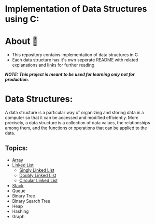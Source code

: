 # Implementation of Data Structures using C:
# About 🚀
* This repository contains implementation of data structures in C
* Each data structure has it's own seperate README with related explanations and links for further reading.<br>

<i><b>NOTE: This project is meant to be used for learning only not for production.</b></i>

# Data Structures:
<p>A data structure is a particular way of organizing and storing data in a computer so that it can be accessed and modified efficiently. More precisely, a data structure is a collection of data values, the relationships among them, and the functions or operations that can be applied to the data.</p>

## Topics:
* [Array](https://github.com/Kranthi-Guribilli/DS-Implementations-C/blob/main/1-Array.md)
* [Linked List](https://github.com/Kranthi-Guribilli/DS-Implementations-C/blob/main/2-Linked%20List.md)
  * [Singly Linked List](https://github.com/Kranthi-Guribilli/DS-Implementations-C/blob/main/Code_Snippets/SinglyLinkedList.c)
  * [Doubly Linked List](https://github.com/Kranthi-Guribilli/DS-Implementations-C/blob/main/Code_Snippets/DoublyLL.c)
  * [Circular Linked List](https://github.com/Kranthi-Guribilli/DS-Implementations-C/blob/main/Code_Snippets/CircularLL.c)
* [Stack](https://github.com/Kranthi-Guribilli/DS-Implementations-C/blob/main/3-Stack.md)
* Queue
* Binary Tree
* Binary Search Tree
* Heap
* Hashing
* Graph
